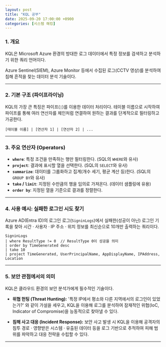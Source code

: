 ```yaml
---
layout: post
title: "KQL 공부"
date: 2025-09-20 17:00:00 +0900
categories: [시스템 해킹]
---
```


### 1. 개요

KQL은 Microsoft Azure 환경의 방대한 로그 데이터에서 특정 정보를 검색하고 분석하기 위한 쿼리 언어이다.

Azure Sentinel(SIEM), Azure Monitor 등에서 수집된 로그(CCTV 영상)를 분석하여 침해 흔적을 찾는 데이터 분석 기술이다.

---

### 2. 기본 구조 (파이프라이닝)

KQL의 가장 큰 특징은 파이프(`|`)를 이용한 데이터 처리이다. 테이블 이름으로 시작하여 파이프를 통해 여러 연산자를 체인처럼 연결하여 원하는 결과를 단계적으로 필터링하고 가공한다.

`[테이블 이름] | [연산자 1] | [연산자 2] | ...`

---

### 3. 주요 연산자 (Operators)

*   **`where`**: 특정 조건을 만족하는 행만 필터링한다. (SQL의 `WHERE`와 유사)
*   **`project`**: 결과에 표시할 열을 선택한다. (SQL의 `SELECT`와 유사)
*   **`summarize`**: 데이터를 그룹화하고 집계(개수 세기, 평균 계산 등)한다. (SQL의 `GROUP BY`와 유사)
*   **`take` / `limit`**: 지정된 수만큼의 행을 임의로 가져온다. (데이터 샘플링에 유용)
*   **`order by`**: 지정된 열을 기준으로 결과를 정렬한다.

---

### 4. 사용 예시: 실패한 로그인 시도 찾기

Azure AD(Entra ID)의 로그인 로그(`SigninLogs`)에서 실패한(성공이 아닌) 로그인 기록을 찾아 시간 · 사용자 · IP 주소 · 위치 정보를 최신순으로 10개만 출력하는 쿼리이다.

```kql
SigninLogs
| where ResultType != 0  // ResultType 0이 성공을 의미
| order by TimeGenerated desc
| take 10
| project TimeGenerated, UserPrincipalName, AppDisplayName, IPAddress, Location
```

---

### 5. 보안 관점에서의 의미

KQL은 클라우드 환경의 보안 분석가에게 필수적인 기술이다.

*   **위협 헌팅 (Threat Hunting):**
    '특정 IP에서 평소와 다른 지역에서의 로그인이 있었는가?' 와 같이 가설을 세우고, KQL을 이용해 로그를 분석하여 잠재적인 위협(IoC, Indicator of Compromise)을 능동적으로 찾아낼 수 있다.

*   **침해 사고 대응 (Incident Response):**
    보안 사고 발생 시 KQL을 이용해 공격자의 침투 경로 · 영향받은 시스템 · 유출된 데이터 등을 로그 기반으로 추적하여 피해 범위를 파악하고 대응 전략을 수립할 수 있다.

<hr class="short-rule">
